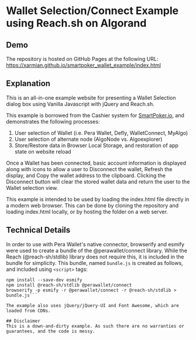 # Wallet Selection/Connect Example using Reach.sh on Algorand

## Demo
The repository is hosted on GitHub Pages at the following URL:
https://xarmian.github.io/smartpoker_wallet_example/index.html

## Explanation
This is an all-in-one example website for presenting a Wallet Selection dialog box using Vanilla Javascript with jQuery and Reach.sh.

This example is borrowed from the Cashier system for [SmartPoker.io](https://smartpoker.io), and demonstrates the following processes:
1. User selection of Wallet (i.e. Pera Wallet, Defly, WalletConnect, MyAlgo)
2. User selection of alternate node (AlgoNode vs. Algoexplorer)
3. Store/Restore data in Browser Local Storage, and restoration of app state on website reload

Once a Wallet has been connected, basic account information is displayed along with icons to allow a user to Disconnect the wallet, Refresh the display, and Copy the wallet address to the clipboard. Clicking the Disconnect button will clear the stored wallet data and return the user to the Wallet selection view.

This example is intended to be used by loading the index.html file directly in a modern web browser. This can be done by cloning the repository and loading index.html locally, or by hosting the folder on a web server.

## Technical Details
In order to use with Pera Wallet's native connector, browserify and esmify were used to create a bundle of the @perawallet/connect library. While the Reach (@reach-sh/stdlib) library does not require this, it is included in the bundle for simplicity. This bundle, named `bundle.js` is created as follows, and included using `<script>` tags:

```npm install -g browserify
npm install --save-dev esmify
npm install @reach-sh/stdlib @perawallet/connect
browserify -p esmify -r @perawallet/connect -r @reach-sh/stdlib > bundle.js```

The example also uses jQuery/jQuery-UI and Font Awesome, which are loaded from CDNs.

## Disclaimer
This is a down-and-dirty example. As such there are no warranties or guarantees, and the code is messy.
